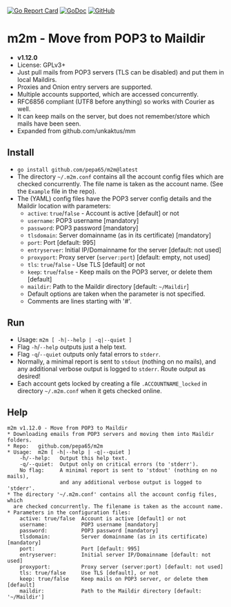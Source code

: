 [![Go Report Card](https://goreportcard.com/badge/github.com/pepa65/m2m)](https://goreportcard.com/report/github.com/pepa65/m2m)
[![GoDoc](https://godoc.org/github.com/pepa65/m2m?status.svg)](https://godoc.org/github.com/pepa65/m2m)
[![GitHub](https://img.shields.io/github/license/pepa65/m2m.svg)](LICENSE)
# m2m - Move from POP3 to Maildir

* **v1.12.0**
* License: GPLv3+
* Just pull mails from POP3 servers (TLS can be disabled) and put them in local Maildirs.
* Proxies and Onion entry servers are supported.
* Multiple accounts supported, which are accessed concurrently.
* RFC6856 compliant (UTF8 before anything) so works with Courier as well.
* It can keep mails on the server, but does not remember/store which mails have been seen.
* Expanded from github.com/unkaktus/mm

## Install
* `go install github.com/pepa65/m2m@latest`
* The directory `~/.m2m.conf` contains all the account config files which are checked concurrently.
  The file name is taken as the account name. (See the `Example` file in the repo).
* The (YAML) config files have the POP3 server config details and the Maildir location with parameters:
  - `active`: `true`/`false` - Account is active [default] or not
  - `username`: POP3 username [mandatory]
  - `password`: POP3 password [mandatory]
  - `tlsdomain`: Server domainname (as in its certificate) [mandatory]
  - `port`: Port [default: 995]
  - `entryserver`: Initial IP/Domainname for the server [default: not used]
  - `proxyport`: Proxy server (`server:port`) [default: empty, not used]
  - `tls`: `true`/`false` - Use TLS [default] or not
  - `keep`: `true`/`false` - Keep mails on the POP3 server, or delete them [default]
  - `maildir`: Path to the Maildir directory [default: `~/Maildir`]
  - Default options are taken when the parameter is not specified.
  - Comments are lines starting with '#'.

## Run
* Usage: `m2m [ -h|--help | -q|--quiet ]`
* Flag `-h`/`--help` outputs just a help text.
* Flag `-q`/`--quiet` outputs only fatal errors to `stderr`.
* Normally, a minimal report is sent to `stdout` (nothing on no mails),
  and any additional verbose output is logged to `stderr`. Route output as desired!
* Each account gets locked by creating a file `.ACCOUNTNAME_locked` in directory
  `~/.m2m.conf` when it gets checked online.

## Help
```
m2m v1.12.0 - Move from POP3 to Maildir
* Downloading emails from POP3 servers and moving them into Maildir folders.
* Repo:   github.com/pepa65/m2m
* Usage:  m2m [ -h|--help | -q|--quiet ]
    -h/--help:   Output this help text.
    -q/--quiet:  Output only on critical errors (to 'stderr').
    No flag:     A minimal report is sent to 'stdout' (nothing on no mails),
                 and any additional verbose output is logged to 'stderr'.
* The directory '~/.m2m.conf' contains all the account config files, which
  are checked concurrently. The filename is taken as the account name.
* Parameters in the configuration files:
    active: true/false  Account is active [default] or not
    username:           POP3 username [mandatory]
    password:           POP3 password [mandatory]
    tlsdomain:          Server domainname (as in its certificate) [mandatory]
    port:               Port [default: 995]
    entryserver:        Initial server IP/Domainname [default: not used]
    proxyport:          Proxy server (server:port) [default: not used]
    tls: true/false     Use TLS [default], or not
    keep: true/false    Keep mails on POP3 server, or delete them [default]
    maildir:            Path to the Maildir directory [default: '~/Maildir']
```
